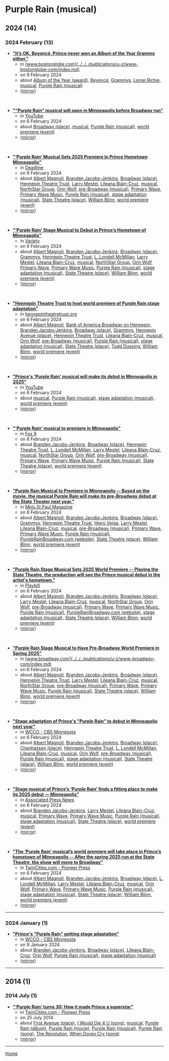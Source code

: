 # Purple Rain (musical)

## 2024 (14)

### 2024 February (13)

 - [**"It’s OK, Beyoncé. Prince never won an Album of the Year Grammy either."**](https://www.bostonglobe.com/2024/02/09/opinion/beyonce-album-year-grammy/)
    - in [www.bostonglobe.com](../../../publications/u-z/www-bostonglobe-com/index.md)
    - on 9 February 2024
    - about [Album of the Year (award)](../../../topics/award/album-of-the-year/index.md), [Beyoncé](../../../topics/beyonc/index.md), [Grammys](../../../topics/grammys/index.md), [Lionel Richie](../../../topics/lionel-richie/index.md), [musical](../../../topics/musical/index.md), [Purple Rain (musical)](../../../topics/musical/purple-rain/index.md)
    - ([mirror](https://web.archive.org/web/*/https://www.bostonglobe.com/2024/02/09/opinion/beyonce-album-year-grammy/))

<br />

 - [**""Purple Rain" musical will open in Minneapolis before Broadway run"**](https://www.youtube.com/watch?v=PqXirqTuDVQ)
    - in [YouTube](../../../publications/u-z/youtube/index.md)
    - on 6 February 2024
    - about [Broadway (place)](../../../topics/place/broadway/index.md), [musical](../../../topics/musical/index.md), [Purple Rain (musical)](../../../topics/musical/purple-rain/index.md), [world premiere (event)](../../../topics/event/world-premiere/index.md)
    - ([mirror](https://web.archive.org/web/*/https://www.youtube.com/watch?v=PqXirqTuDVQ))

<br />

 - [**"‘Purple Rain’ Musical Sets 2025 Premiere In Prince Hometown Minneapolis"**](https://deadline.com/2024/02/purple-rain-musical-prince-broadway-1235816474/)
    - in [Deadline](../../../publications/a-e/deadline/index.md)
    - on 6 February 2024
    - about [Albert Magnoli](../../../topics/albert-magnoli/index.md), [Branden Jacobs-Jenkins](../../../topics/branden-jacobs-jenkins/index.md), [Broadway (place)](../../../topics/place/broadway/index.md), [Hennepin Theatre Trust](../../../topics/hennepin-theatre-trust/index.md), [Larry Mestel](../../../topics/larry-mestel/index.md), [Lileana Blain-Cruz](../../../topics/lileana-blain-cruz/index.md), [musical](../../../topics/musical/index.md), [NorthStar Group](../../../topics/northstar-group/index.md), [Orin Wolf](../../../topics/orin-wolf/index.md), [pre-Broadway (musical)](../../../topics/musical/pre-broadway/index.md), [Primary Wave](../../../topics/primary-wave/index.md), [Primary Wave Music](../../../topics/primary-wave-music/index.md), [Purple Rain (musical)](../../../topics/musical/purple-rain/index.md), [stage adaptation (musical)](../../../topics/musical/stage-adaptation/index.md), [State Theatre (place)](../../../topics/place/state-theatre/index.md), [William Blinn](../../../topics/william-blinn/index.md), [world premiere (event)](../../../topics/event/world-premiere/index.md)
    - ([mirror](https://web.archive.org/web/*/https://deadline.com/2024/02/purple-rain-musical-prince-broadway-1235816474/))

<br />

 - [**"‘Purple Rain’ Stage Musical to Debut in Prince’s Hometown of Minneapolis"**](https://variety.com/2024/legit/news/purple-rain-musical-prince-hometown-minneapolis-1235899839/)
    - in [Variety](../../../publications/u-z/variety/index.md)
    - on 6 February 2024
    - about [Albert Magnoli](../../../topics/albert-magnoli/index.md), [Branden Jacobs-Jenkins](../../../topics/branden-jacobs-jenkins/index.md), [Broadway (place)](../../../topics/place/broadway/index.md), [Grammys](../../../topics/grammys/index.md), [Hennepin Theatre Trust](../../../topics/hennepin-theatre-trust/index.md), [L. Londell McMillan](../../../topics/l-londell-mcmillan/index.md), [Larry Mestel](../../../topics/larry-mestel/index.md), [Lileana Blain-Cruz](../../../topics/lileana-blain-cruz/index.md), [musical](../../../topics/musical/index.md), [NorthStar Group](../../../topics/northstar-group/index.md), [Orin Wolf](../../../topics/orin-wolf/index.md), [Primary Wave](../../../topics/primary-wave/index.md), [Primary Wave Music](../../../topics/primary-wave-music/index.md), [Purple Rain (musical)](../../../topics/musical/purple-rain/index.md), [stage adaptation (musical)](../../../topics/musical/stage-adaptation/index.md), [State Theatre (place)](../../../topics/place/state-theatre/index.md), [William Blinn](../../../topics/william-blinn/index.md), [world premiere (event)](../../../topics/event/world-premiere/index.md)
    - ([mirror](https://web.archive.org/web/*/https://variety.com/2024/legit/news/purple-rain-musical-prince-hometown-minneapolis-1235899839/))

<br />

 - [**"Hennepin Theatre Trust to host world premiere of Purple Rain stage adaptation"**](https://hennepintheatretrust.org/news/purple-rain-announcement-minneapolis-mn/)
    - in [hennepintheatretrust.org](../../../publications/f-j/hennepintheatretrust-org/index.md)
    - on 6 February 2024
    - about [Albert Magnoli](../../../topics/albert-magnoli/index.md), [Bank of America Broadway on Hennepin](../../../topics/bank-of-america-broadway-on-hennepin/index.md), [Branden Jacobs-Jenkins](../../../topics/branden-jacobs-jenkins/index.md), [Broadway (place)](../../../topics/place/broadway/index.md), [Grammys](../../../topics/grammys/index.md), [Hennepin Avenue (place)](../../../topics/place/hennepin-avenue/index.md), [Hennepin Theatre Trust](../../../topics/hennepin-theatre-trust/index.md), [Lileana Blain-Cruz](../../../topics/lileana-blain-cruz/index.md), [musical](../../../topics/musical/index.md), [Orin Wolf](../../../topics/orin-wolf/index.md), [pre-Broadway (musical)](../../../topics/musical/pre-broadway/index.md), [Purple Rain (musical)](../../../topics/musical/purple-rain/index.md), [stage adaptation (musical)](../../../topics/musical/stage-adaptation/index.md), [State Theatre (place)](../../../topics/place/state-theatre/index.md), [Todd Duesing](../../../topics/todd-duesing/index.md), [William Blinn](../../../topics/william-blinn/index.md), [world premiere (event)](../../../topics/event/world-premiere/index.md)
    - ([mirror](https://web.archive.org/web/*/https://hennepintheatretrust.org/news/purple-rain-announcement-minneapolis-mn/))

<br />

 - [**"Prince's 'Purple Rain' musical will make its debut in Minneapolis in 2025"**](https://www.youtube.com/watch?v=lg_tCnPyCZg)
    - in [YouTube](../../../publications/u-z/youtube/index.md)
    - on 6 February 2024
    - about [musical](../../../topics/musical/index.md), [Purple Rain (musical)](../../../topics/musical/purple-rain/index.md), [stage adaptation (musical)](../../../topics/musical/stage-adaptation/index.md), [world premiere (event)](../../../topics/event/world-premiere/index.md)
    - ([mirror](https://web.archive.org/web/*/https://www.youtube.com/watch?v=lg_tCnPyCZg))

<br />

 - [**"'Purple Rain' musical to premiere in Minneapolis"**](https://www.fox9.com/news/purple-rain-musical-to-premiere-in-minneapolis)
    - in [Fox 9](../../../publications/f-j/fox-9/index.md)
    - on 6 February 2024
    - about [Branden Jacobs-Jenkins](../../../topics/branden-jacobs-jenkins/index.md), [Broadway (place)](../../../topics/place/broadway/index.md), [Hennepin Theatre Trust](../../../topics/hennepin-theatre-trust/index.md), [L. Londell McMillan](../../../topics/l-londell-mcmillan/index.md), [Larry Mestel](../../../topics/larry-mestel/index.md), [Lileana Blain-Cruz](../../../topics/lileana-blain-cruz/index.md), [musical](../../../topics/musical/index.md), [NorthStar Group](../../../topics/northstar-group/index.md), [Orin Wolf](../../../topics/orin-wolf/index.md), [pre-Broadway (musical)](../../../topics/musical/pre-broadway/index.md), [Primary Wave](../../../topics/primary-wave/index.md), [Primary Wave Music](../../../topics/primary-wave-music/index.md), [Purple Rain (musical)](../../../topics/musical/purple-rain/index.md), [State Theatre (place)](../../../topics/place/state-theatre/index.md), [world premiere (event)](../../../topics/event/world-premiere/index.md)
    - ([mirror](https://web.archive.org/web/*/https://www.fox9.com/news/purple-rain-musical-to-premiere-in-minneapolis))

<br />

 - [**"Purple Rain Musical to Premiere in Minneapolis -- Based on the movie, the musical Purple Rain will make its pre-Broadway debut at the State Theater next year."**](https://mspmag.com/arts-and-culture/purple-rain-musical-to-premiere-in-minneapolis/)
    - in [Mpls.St.Paul Magazine](../../../publications/k-o/mpls-st-paul-magazine/index.md)
    - on 6 February 2024
    - about [Albert Magnoli](../../../topics/albert-magnoli/index.md), [Branden Jacobs-Jenkins](../../../topics/branden-jacobs-jenkins/index.md), [Broadway (place)](../../../topics/place/broadway/index.md), [Grammys](../../../topics/grammys/index.md), [Hennepin Theatre Trust](../../../topics/hennepin-theatre-trust/index.md), [Hiero Veiga](../../../topics/hiero-veiga/index.md), [Larry Mestel](../../../topics/larry-mestel/index.md), [Lileana Blain-Cruz](../../../topics/lileana-blain-cruz/index.md), [musical](../../../topics/musical/index.md), [pre-Broadway (musical)](../../../topics/musical/pre-broadway/index.md), [Primary Wave](../../../topics/primary-wave/index.md), [Primary Wave Music](../../../topics/primary-wave-music/index.md), [Purple Rain (musical)](../../../topics/musical/purple-rain/index.md), [PurpleRainBroadway.com (website)](../../../topics/website/purplerainbroadway-com/index.md), [State Theatre (place)](../../../topics/place/state-theatre/index.md), [William Blinn](../../../topics/william-blinn/index.md), [world premiere (event)](../../../topics/event/world-premiere/index.md)
    - ([mirror](https://web.archive.org/web/*/https://mspmag.com/arts-and-culture/purple-rain-musical-to-premiere-in-minneapolis/))

<br />

 - [**"Purple Rain Stage Musical Sets 2025 World Premiere -- Playing the State Theatre, the production will see the Prince musical debut in the artist's hometown."**](https://playbill.com/article/purple-rain-stage-musical-sets-2025-world-premiere)
    - in [Playbill](../../../publications/p-t/playbill/index.md)
    - on 6 February 2024
    - about [Albert Magnoli](../../../topics/albert-magnoli/index.md), [Branden Jacobs-Jenkins](../../../topics/branden-jacobs-jenkins/index.md), [Broadway (place)](../../../topics/place/broadway/index.md), [Larry Mestel](../../../topics/larry-mestel/index.md), [Lileana Blain-Cruz](../../../topics/lileana-blain-cruz/index.md), [musical](../../../topics/musical/index.md), [NorthStar Group](../../../topics/northstar-group/index.md), [Orin Wolf](../../../topics/orin-wolf/index.md), [pre-Broadway (musical)](../../../topics/musical/pre-broadway/index.md), [Primary Wave](../../../topics/primary-wave/index.md), [Primary Wave Music](../../../topics/primary-wave-music/index.md), [Purple Rain (musical)](../../../topics/musical/purple-rain/index.md), [PurpleRainBroadway.com (website)](../../../topics/website/purplerainbroadway-com/index.md), [stage adaptation (musical)](../../../topics/musical/stage-adaptation/index.md), [State Theatre (place)](../../../topics/place/state-theatre/index.md), [William Blinn](../../../topics/william-blinn/index.md), [world premiere (event)](../../../topics/event/world-premiere/index.md)
    - ([mirror](https://web.archive.org/web/*/https://playbill.com/article/purple-rain-stage-musical-sets-2025-world-premiere))

<br />

 - [**"Purple Rain Stage Musical to Have Pre-Broadway World Premiere in Spring 2025"**](https://www.broadway.com/buzz/203762/purple-rain-stage-musical-to-have-pre-broadway-world-premiere-in-spring-2025/)
    - in [www.broadway.com](../../../publications/u-z/www-broadway-com/index.md)
    - on 6 February 2024
    - about [Albert Magnoli](../../../topics/albert-magnoli/index.md), [Branden Jacobs-Jenkins](../../../topics/branden-jacobs-jenkins/index.md), [Broadway (place)](../../../topics/place/broadway/index.md), [Hennepin Theatre Trust](../../../topics/hennepin-theatre-trust/index.md), [Larry Mestel](../../../topics/larry-mestel/index.md), [Lileana Blain-Cruz](../../../topics/lileana-blain-cruz/index.md), [musical](../../../topics/musical/index.md), [NorthStar Group](../../../topics/northstar-group/index.md), [pre-Broadway (musical)](../../../topics/musical/pre-broadway/index.md), [Primary Wave](../../../topics/primary-wave/index.md), [Primary Wave Music](../../../topics/primary-wave-music/index.md), [Purple Rain (musical)](../../../topics/musical/purple-rain/index.md), [State Theatre (place)](../../../topics/place/state-theatre/index.md), [William Blinn](../../../topics/william-blinn/index.md), [world premiere (event)](../../../topics/event/world-premiere/index.md)
    - ([mirror](https://web.archive.org/web/*/https://www.broadway.com/buzz/203762/purple-rain-stage-musical-to-have-pre-broadway-world-premiere-in-spring-2025/))

<br />

 - [**"Stage adaptation of Prince's "Purple Rain" to debut in Minneapolis next year"**](https://www.cbsnews.com/minnesota/news/prince-purple-rain-world-premiere-minneapolis-broadway-musical/)
    - in [WCCO - CBS Minnesota](../../../publications/u-z/wcco-cbs-minnesota/index.md)
    - on 6 February 2024
    - about [Albert Magnoli](../../../topics/albert-magnoli/index.md), [Branden Jacobs-Jenkins](../../../topics/branden-jacobs-jenkins/index.md), [Broadway (place)](../../../topics/place/broadway/index.md), [Chanhassen (place)](../../../topics/place/chanhassen/index.md), [Hennepin Theatre Trust](../../../topics/hennepin-theatre-trust/index.md), [L. Londell McMillan](../../../topics/l-londell-mcmillan/index.md), [Lileana Blain-Cruz](../../../topics/lileana-blain-cruz/index.md), [musical](../../../topics/musical/index.md), [Orin Wolf](../../../topics/orin-wolf/index.md), [pre-Broadway (musical)](../../../topics/musical/pre-broadway/index.md), [Purple Rain (musical)](../../../topics/musical/purple-rain/index.md), [stage adaptation (musical)](../../../topics/musical/stage-adaptation/index.md), [State Theatre (place)](../../../topics/place/state-theatre/index.md), [William Blinn](../../../topics/william-blinn/index.md), [world premiere (event)](../../../topics/event/world-premiere/index.md)
    - ([mirror](https://web.archive.org/web/*/https://www.cbsnews.com/minnesota/news/prince-purple-rain-world-premiere-minneapolis-broadway-musical/))

<br />

 - [**"Stage musical of Prince’s ‘Purple Rain’ finds a fitting place to make its 2025 debut — Minneapolis"**](https://apnews.com/article/purple-rain-prince-musical-minneapolis-790cdeafc741d98708affbc806eb3115)
    - in [Associated Press News](../../../publications/a-e/associated-press-news/index.md)
    - on 6 February 2024
    - about [Branden Jacobs-Jenkins](../../../topics/branden-jacobs-jenkins/index.md), [Larry Mestel](../../../topics/larry-mestel/index.md), [Lileana Blain-Cruz](../../../topics/lileana-blain-cruz/index.md), [musical](../../../topics/musical/index.md), [Primary Wave](../../../topics/primary-wave/index.md), [Primary Wave Music](../../../topics/primary-wave-music/index.md), [Purple Rain (musical)](../../../topics/musical/purple-rain/index.md), [stage adaptation (musical)](../../../topics/musical/stage-adaptation/index.md), [State Theatre (place)](../../../topics/place/state-theatre/index.md), [world premiere (event)](../../../topics/event/world-premiere/index.md)
    - ([mirror](https://web.archive.org/web/*/https://apnews.com/article/purple-rain-prince-musical-minneapolis-790cdeafc741d98708affbc806eb3115))

<br />

 - [**"The ‘Purple Rain’ musical’s world premiere will take place in Prince’s hometown of Minneapolis -- After the spring 2025 run at the State Theatre, the show will move to Broadway"**](https://www.twincities.com/2024/02/06/prince-purple-rain-musical-world-premiere-minneapolis/)
    - in [TwinCities.com - Pioneer Press](../../../publications/p-t/twincities-com-pioneer-press/index.md)
    - on 6 February 2024
    - about [Albert Magnoli](../../../topics/albert-magnoli/index.md), [Branden Jacobs-Jenkins](../../../topics/branden-jacobs-jenkins/index.md), [Broadway (place)](../../../topics/place/broadway/index.md), [L. Londell McMillan](../../../topics/l-londell-mcmillan/index.md), [Larry Mestel](../../../topics/larry-mestel/index.md), [Lileana Blain-Cruz](../../../topics/lileana-blain-cruz/index.md), [musical](../../../topics/musical/index.md), [Orin Wolf](../../../topics/orin-wolf/index.md), [Primary Wave](../../../topics/primary-wave/index.md), [Primary Wave Music](../../../topics/primary-wave-music/index.md), [Purple Rain (musical)](../../../topics/musical/purple-rain/index.md), [stage adaptation (musical)](../../../topics/musical/stage-adaptation/index.md), [State Theatre (place)](../../../topics/place/state-theatre/index.md), [William Blinn](../../../topics/william-blinn/index.md), [world premiere (event)](../../../topics/event/world-premiere/index.md)
    - ([mirror](https://web.archive.org/web/*/https://www.twincities.com/2024/02/06/prince-purple-rain-musical-world-premiere-minneapolis/))

----

### 2024 January (1)

 - [**"Prince's "Purple Rain" getting stage adaptation"**](https://www.cbsnews.com/minnesota/news/princes-purple-rain-reportedly-getting-a-stage-adaptation/)
    - in [WCCO - CBS Minnesota](../../../publications/u-z/wcco-cbs-minnesota/index.md)
    - on 9 January 2024
    - about [Branden Jacobs-Jenkins](../../../topics/branden-jacobs-jenkins/index.md), [Broadway (place)](../../../topics/place/broadway/index.md), [Lileana Blain-Cruz](../../../topics/lileana-blain-cruz/index.md), [Orin Wolf](../../../topics/orin-wolf/index.md), [Purple Rain (musical)](../../../topics/musical/purple-rain/index.md), [stage adaptation (musical)](../../../topics/musical/stage-adaptation/index.md)
    - ([mirror](https://web.archive.org/web/*/https://www.cbsnews.com/minnesota/news/princes-purple-rain-reportedly-getting-a-stage-adaptation/))

----

## 2014 (1)

### 2014 July (1)

 - [**"‘Purple Rain’ turns 30: How it made Prince a superstar"**](https://www.twincities.com/2014/07/25/purple-rain-turns-30-how-it-made-prince-a-superstar/)
    - in [TwinCities.com - Pioneer Press](../../../publications/p-t/twincities-com-pioneer-press/index.md)
    - on 25 July 2014
    - about [First Avenue (place)](../../../topics/place/first-avenue/index.md), [I Would Die 4 U (song)](../../../topics/song/i-would-die-4-u/index.md), [musical](../../../topics/musical/index.md), [Purple Rain (album)](../../../topics/album/purple-rain/index.md), [Purple Rain (movie)](../../../topics/movie/purple-rain/index.md), [Purple Rain (musical)](../../../topics/musical/purple-rain/index.md), [Purple Rain (song)](../../../topics/song/purple-rain/index.md), [The Revolution](../../../topics/the-revolution/index.md), [When Doves Cry (song)](../../../topics/song/when-doves-cry/index.md)
    - ([mirror](https://web.archive.org/web/*/https://www.twincities.com/2014/07/25/purple-rain-turns-30-how-it-made-prince-a-superstar/))

----

[Home](../index.md)
